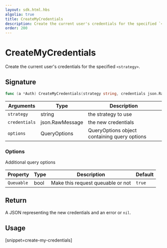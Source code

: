```yaml
---
layout: sdk.html.hbs
algolia: true
title: CreateMyCredentials
description: Create the current user's credentials for the specified `<strategy>`.
order: 200
---
```


# CreateMyCredentials

Create the current user's credentials for the specified `<strategy>`.

## Signature

```go
func (a *Auth) CreateMyCredentials(strategy string, credentials json.RawMessage, options types.QueryOptions) (json.RawMessage, error)
```

| Arguments    | Type    | Description
|--------------|---------|-------------
| `strategy` | string | the strategy to use
| `credentials` | json.RawMessage | the new credentials
| `options`  | QueryOptions    | QueryOptions object containing query options


### **Options**

Additional query options

| Property     | Type    | Description                       | Default |
| ---------- | ------- | --------------------------------- | ------- |
| `Queuable` | bool | Make this request queuable or not | `true`  |


## Return

A JSON representing the new credentials and an error or `nil`.


## Usage

[snippet=create-my-credentials]
